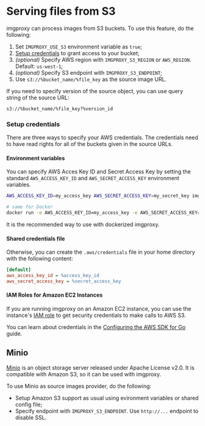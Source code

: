 # Serving files from S3

imgproxy can process images from S3 buckets. To use this feature, do the following:

1. Set `IMGPROXY_USE_S3` environment variable as `true`;
2. [Setup credentials](#setup-credentials) to grant access to your bucket;
3. _(optional)_ Specify AWS region with `IMGPROXY_S3_REGION` or `AWS_REGION`. Default: `us-west-1`;
4. _(optional)_ Specify S3 endpoint with `IMGPROXY_S3_ENDPOINT`;
5. Use `s3://%bucket_name/%file_key` as the source image URL.

If you need to specify version of the source object, you can use query string of the source URL:

```
s3://%bucket_name/%file_key?%version_id
```

### Setup credentials

There are three ways to specify your AWS credentials. The credentials need to have read rights for all of the buckets given in the source URLs.

#### Environment variables

You can specify AWS Acces Key ID and Secret Access Key by setting the standard `AWS_ACCESS_KEY_ID` and `AWS_SECRET_ACCESS_KEY` environment variables.

``` bash
AWS_ACCESS_KEY_ID=my_access_key AWS_SECRET_ACCESS_KEY=my_secret_key imgproxy

# same for Docker
docker run -e AWS_ACCESS_KEY_ID=my_access_key -e AWS_SECRET_ACCESS_KEY=my_secret_key -it darthsim/imgproxy
```

It is the recommended way to use with dockerized imgproxy.

#### Shared credentials file

Otherwise, you can create the `.aws/credentials` file in your home directory with the following content:

```ini
[default]
aws_access_key_id = %access_key_id
aws_secret_access_key = %secret_access_key
```

#### IAM Roles for Amazon EC2 Instances

If you are running imgproxy on an Amazon EC2 instance, you can use the instance's [IAM role](https://docs.aws.amazon.com/AWSEC2/latest/UserGuide/iam-roles-for-amazon-ec2.html) to get security credentials to make calls to AWS S3.

You can learn about credentials in the [Configuring the AWS SDK for Go](https://docs.aws.amazon.com/sdk-for-go/v1/developer-guide/configuring-sdk.html) guide.

## Minio

[Minio](https://github.com/minio/minio) is an object storage server released under Apache License v2.0. It is compatible with Amazon S3, so it can be used with imgproxy.

To use Minio as source images provider, do the following:

* Setup Amazon S3 support as usual using evironment variables or shared config file;
* Specify endpoint with `IMGPROXY_S3_ENDPOINT`. Use `http://...` endpoint to disable SSL.
